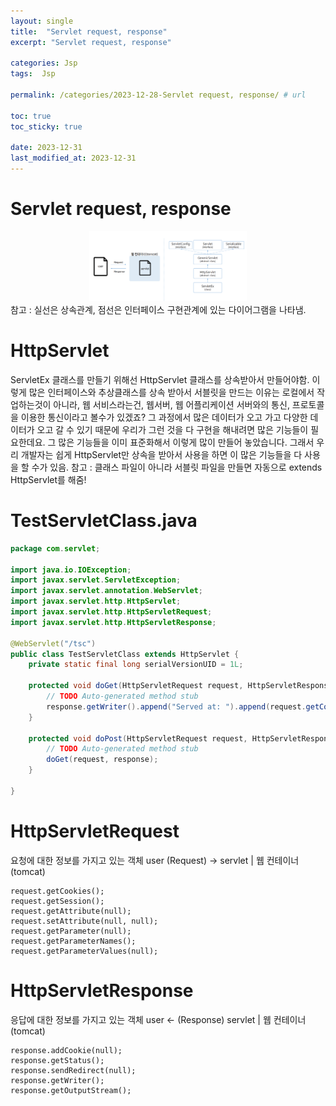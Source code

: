 ```yaml
---
layout: single
title:  "Servlet request, response"
excerpt: "Servlet request, response"

categories: Jsp
tags:  Jsp

permalink: /categories/2023-12-28-Servlet request, response/ # url

toc: true
toc_sticky: true

date: 2023-12-31
last_modified_at: 2023-12-31
---
```


# Servlet request, response

<center><img src="/assets/images/posts_img/readme/HttpServlet.png" width="50%" height="50%"></center>
참고 : 실선은 상속관계, 점선은 인터페이스 구현관계에 있는 다이어그램을 나타냄.

# HttpServlet
ServletEx 클래스를 만들기 위해선 HttpServlet 클래스를 상속받아서 만들어야함.
이렇게 많은 인터페이스와 추상클래스를 상속 받아서 서블릿을 만드는 이유는 로컬에서 작업하는것이 아니라,
웹 서비스라는건, 웹서버, 웹 어플리케이션 서버와의 통신, 프로토콜을 이용한 통신이라고 볼수가 있겠죠?
그 과정에서 많은 데이터가 오고 가고 다양한 데이터가 오고 갈 수 있기 때문에 우리가 그런 것을
다 구현을 해내려면 많은 기능들이 필요한데요.
그 많은 기능들을 이미 표준화해서 이렇게 많이 만들어 놓았습니다.
그래서 우리 개발자는 쉽게 HttpServlet만 상속을 받아서 사용을 하면 이 많은 기능들을 다 사용을 할 수가 있음.
참고 : 클래스 파일이 아니라 서블릿 파일을 만들면 자동으로 extends HttpServlet를 해줌!

# TestServletClass.java

```Java
package com.servlet;

import java.io.IOException;
import javax.servlet.ServletException;
import javax.servlet.annotation.WebServlet;
import javax.servlet.http.HttpServlet;
import javax.servlet.http.HttpServletRequest;
import javax.servlet.http.HttpServletResponse;

@WebServlet("/tsc")
public class TestServletClass extends HttpServlet {
	private static final long serialVersionUID = 1L;
       
	protected void doGet(HttpServletRequest request, HttpServletResponse response) throws ServletException, IOException {
		// TODO Auto-generated method stub
		response.getWriter().append("Served at: ").append(request.getContextPath());
	}

	protected void doPost(HttpServletRequest request, HttpServletResponse response) throws ServletException, IOException {
		// TODO Auto-generated method stub
		doGet(request, response);
	}

}
```
# HttpServletRequest
요청에 대한 정보를 가지고 있는 객체
user (Request) -> servlet | 웹 컨테이너(tomcat)

```
request.getCookies();
request.getSession();
request.getAttribute(null);
request.setAttribute(null, null);
request.getParameter(null);
request.getParameterNames();
request.getParameterValues(null);
```

# HttpServletResponse
응답에 대한 정보를 가지고 있는 객체
user <- (Response) servlet | 웹 컨테이너(tomcat)

```
response.addCookie(null);
response.getStatus();
response.sendRedirect(null);
response.getWriter();
response.getOutputStream();
```
